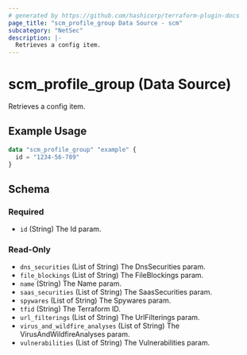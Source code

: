 ```yaml
---
# generated by https://github.com/hashicorp/terraform-plugin-docs
page_title: "scm_profile_group Data Source - scm"
subcategory: "NetSec"
description: |-
  Retrieves a config item.
---
```


# scm_profile_group (Data Source)

Retrieves a config item.

## Example Usage

```terraform
data "scm_profile_group" "example" {
  id = "1234-56-789"
}
```

<!-- schema generated by tfplugindocs -->
## Schema

### Required

- `id` (String) The Id param.

### Read-Only

- `dns_securities` (List of String) The DnsSecurities param.
- `file_blockings` (List of String) The FileBlockings param.
- `name` (String) The Name param.
- `saas_securities` (List of String) The SaasSecurities param.
- `spywares` (List of String) The Spywares param.
- `tfid` (String) The Terraform ID.
- `url_filterings` (List of String) The UrlFilterings param.
- `virus_and_wildfire_analyses` (List of String) The VirusAndWildfireAnalyses param.
- `vulnerabilities` (List of String) The Vulnerabilities param.
